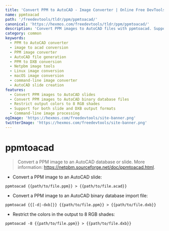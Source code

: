 ```yaml
---
title: 'Convert PPM to AutoCAD - Image Converter | Online Free DevTools by Hexmos'
name: ppmtoacad
path: '/freedevtools/tldr/ppm/ppmtoacad/'
canonical: 'https://hexmos.com/freedevtools/tldr/ppm/ppmtoacad/'
description: 'Convert PPM images to AutoCAD files with ppmtoacad. Supports slide and binary database formats. Free online tool, no registration required. Leverage image conversion.'
category: common
keywords:
  - PPM to AutoCAD converter
  - image to acad conversion
  - PPM image converter
  - AutoCAD file generation
  - PPM to DXB conversion
  - Netpbm image tools
  - Linux image conversion
  - macOS image conversion
  - command-line image converter
  - AutoCAD slide creation
features:
  - Convert PPM images to AutoCAD slides
  - Convert PPM images to AutoCAD binary database files
  - Restrict output colors to 8 RGB shades
  - Support for both slide and DXB output formats
  - Command-line image processing
ogImage: 'https://hexmos.com/freedevtools/site-banner.png'
twitterImage: 'https://hexmos.com/freedevtools/site-banner.png'
---
```


# ppmtoacad

> Convert a PPM image to an AutoCAD database or slide.
> More information: <https://netpbm.sourceforge.net/doc/ppmtoacad.html>.

- Convert a PPM image to an AutoCAD slide:

`ppmtoacad {{path/to/file.ppm}} > {{path/to/file.acad}}`

- Convert a PPM image to an AutoCAD binary database import file:

`ppmtoacad {{[-d|-dxb]}} {{path/to/file.ppm}} > {{path/to/file.dxb}}`

- Restrict the colors in the output to 8 RGB shades:

`ppmtoacad -8 {{path/to/file.ppm}} > {{path/to/file.dxb}}`
